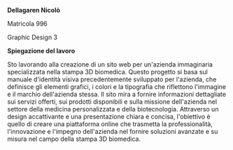 <p><b>Dellagaren Nicolò</b><br>
<p>Matricola 996<br>
<p>Graphic Design 3<br>
  <p><b>Spiegazione del lavoro</b><p>
<p>Sto lavorando alla creazione di un sito web per un'azienda immaginaria specializzata nella stampa 3D biomedica. Questo progetto si basa sul manuale d'identità visiva precedentemente sviluppato per l'azienda, che definisce gli elementi grafici, i colori e la tipografia che riflettono l'immagine e il marchio dell'azienda stessa. Il sito mira a fornire informazioni dettagliate sui servizi offerti, sui prodotti disponibili e sulla missione dell'azienda nel settore della medicina personalizzata e della biotecnologia. Attraverso un design accattivante e una presentazione chiara e concisa, l'obiettivo è quello di creare una piattaforma online che trasmetta la professionalità, l'innovazione e l'impegno dell'azienda nel fornire soluzioni avanzate e su misura nel campo della stampa 3D biomedica.</p>



